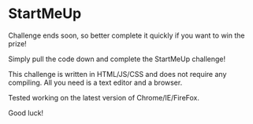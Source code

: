 # StartMeUp

Challenge ends soon, so better complete it quickly if you want to win the prize!

Simply pull the code down and complete the StartMeUp challenge!

This challenge is written in HTML/JS/CSS and does not require any compiling. All you need is a text editor and a browser.

Tested working on the latest version of Chrome/IE/FireFox.

Good luck!